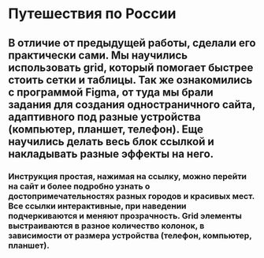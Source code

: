 # Путешествия по России #
## В отличие от предыдущей работы, сделали его практически сами. Мы научились использовать grid, который помогает быстрее стоить сетки и таблицы. Так же ознакомились с программой Figma, от туда мы брали задания для создания одностраничного сайта, адаптивного под разные устройства (компьютер, планшет, телефон). Еще научились делать весь блок ссылкой и накладывать разные эффекты на него. ##
### Инструкция простая, нажимая на ссылку, можно перейти на сайт и более подробно узнать о достопримечательностях разных городов и красивых мест. Все ссылки интерактивные, при наведении подчеркиваются и меняют прозрачность. Grid элементы выстраиваются в разное количество колонок, в зависимости от размера устройства (телефон, компьютер, планшет).  ###